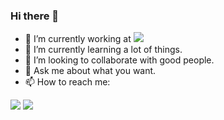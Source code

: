 ### Hi there 👋
- 🔭 I’m currently working at  <a href="https://nordica.net.br/" target="_blank"><img src="https://nordica.net.br/wp-content/uploads/2018/09/logo-nordica.png" target="_blank"></a>
- 🌱 I’m currently learning a lot of things.
- 👯 I’m looking to collaborate with good people. 
- 💬 Ask me about what you want.
- 📫 How to reach me:

<div>
<a href = "mailto:vitaotex@gmail.com"><img src="https://img.shields.io/badge/Gmail-D14836?style=for-the-badge&logo=gmail&logoColor=white" target="_blank"></a>
<a href="linkedin.com/in/vteixeira" target="_blank"><img src="https://img.shields.io/badge/-LinkedIn-%230077B5?style=for-the-badge&logo=linkedin&logoColor=white" target="_blank"></a>   
</div>



<!--
**vitaotex2708/vitaotex2708** is a ✨ _special_ ✨ repository because its `README.md` (this file) appears on your GitHub profile.

Here are some ideas to get you started:

- 🔭 I’m currently working on Nórdica Software
- 🌱 I’m currently learning a lot of things.
- 👯 I’m looking to collaborate on ...
- 🤔 I’m looking for help with ...
- 💬 Ask me about ...
- 📫 How to reach me: ...
- 😄 Pronouns: ...
- ⚡ Fun fact: ...
-->
